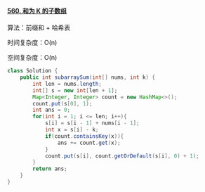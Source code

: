#### [560. 和为 K 的子数组](https://leetcode-cn.com/problems/subarray-sum-equals-k/)

算法：前缀和 + 哈希表

时间复杂度：O(n)

空间复杂度：O(n)

```java
class Solution {
    public int subarraySum(int[] nums, int k) {
        int len = nums.length;
        int[] s = new int[len + 1];
        Map<Integer, Integer> count = new HashMap<>();
        count.put(s[0], 1);
        int ans = 0;
        for(int i = 1; i <= len; i++){
            s[i] = s[i - 1] + nums[i - 1];
            int x = s[i] - k;
            if(count.containsKey(x)){
                ans += count.get(x);
            }
            count.put(s[i], count.getOrDefault(s[i], 0) + 1);
        }
        return ans;
    }
}
```

